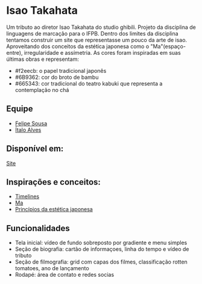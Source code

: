 # Isao Takahata
Um tributo ao diretor Isao Takahata do studio ghibili. Projeto da disciplina de linguagens de marcação para o IFPB. Dentro dos limites da disciplina tentamos construir um site que representasse um pouco da arte de isao. Aproveitando dos conceitos da estética japonesa como o "Ma"(espaço-entre), irregularidade e assímetria. As cores foram inspiradas em suas últimas obras e representam:
- #f2eecb: o papel tradicional japonês
- #6B9362: cor do broto de bambu
- #665343: cor tradicional do teatro kabuki que representa a contemplação no chá

## Equipe
- [Felipe Sousa](https://www.linkedin.com/in/felipe-sousa-1ba813197/)
- [Ítalo Alves](https://www.linkedin.com/in/%C3%ADtalo-a-alves-9b654b193/)

## Disponível em:
[Site](https://alvesitalo.github.io/isaotakahata/)

## Inspirações e conceitos:
- [Timelines](https://freefrontend.com/css-timelines/)
- [Ma](http://escoladacidade.org/bau/video/ma-espaco-comunicativo-de-eventuais-relacoes/)
- [Princípios da estética japonesa](https://www.japaoemfoco.com/7-principios-esteticos-japoneses-que-podem-mudar-a-sua-forma-de-pensar/)

## Funcionalidades
- Tela inicial: vídeo de fundo sobreposto por gradiente e menu simples
- Seção de biografia: cartão de informaçoes, linha do tempo e vídeo de tributo
- Seção de filmografia: grid com capas dos filmes, classificação rotten tomatoes, ano de lançamento
- Rodapé: área de contato e redes socias
